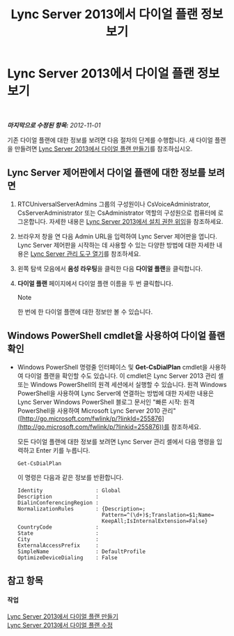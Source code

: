 ﻿---
title: Lync Server 2013에서 다이얼 플랜 정보 보기
TOCTitle: Lync Server 2013에서 다이얼 플랜 정보 보기
ms:assetid: 25ed0112-a8a7-418a-8c2c-580081be692a
ms:mtpsurl: https://technet.microsoft.com/ko-kr/library/JJ687997(v=OCS.15)
ms:contentKeyID: 49885687
ms.date: 08/10/2015
mtps_version: v=OCS.15
ms.translationtype: HT
---

# Lync Server 2013에서 다이얼 플랜 정보 보기

 

_**마지막으로 수정된 항목:** 2012-11-01_

기존 다이얼 플랜에 대한 정보를 보려면 다음 절차의 단계를 수행합니다. 새 다이얼 플랜을 만들려면 [Lync Server 2013에서 다이얼 플랜 만들기](lync-server-2013-create-a-dial-plan.md)를 참조하십시오.

## Lync Server 제어판에서 다이얼 플랜에 대한 정보를 보려면

1.  RTCUniversalServerAdmins 그룹의 구성원이나 CsVoiceAdministrator, CsServerAdministrator 또는 CsAdministrator 역할의 구성원으로 컴퓨터에 로그온합니다. 자세한 내용은 [Lync Server 2013에서 설치 권한 위임](lync-server-2013-delegate-setup-permissions.md)을 참조하세요.

2.  브라우저 창을 연 다음 Admin URL을 입력하여 Lync Server 제어판을 엽니다. Lync Server 제어판을 시작하는 데 사용할 수 있는 다양한 방법에 대한 자세한 내용은 [Lync Server 관리 도구 열기](lync-server-2013-open-lync-server-administrative-tools.md)를 참조하세요.

3.  왼쪽 탐색 모음에서 **음성 라우팅**을 클릭한 다음 **다이얼 플랜**을 클릭합니다.

4.  **다이얼 플랜** 페이지에서 다이얼 플랜 이름을 두 번 클릭합니다.
    

    > [!NOTE]
    > 한 번에 한 다이얼 플랜에 대한 정보만 볼 수 있습니다.



## Windows PowerShell cmdlet을 사용하여 다이얼 플랜 확인

  - Windows PowerShell 명령줄 인터페이스 및 **Get-CsDialPlan** cmdlet을 사용하여 다이얼 플랜을 확인할 수도 있습니다. 이 cmdlet은 Lync Server 2013 관리 셸 또는 Windows PowerShell의 원격 세션에서 실행할 수 있습니다. 원격 Windows PowerShell을 사용하여 Lync Server에 연결하는 방법에 대한 자세한 내용은 Lync Server Windows PowerShell 블로그 문서인 "빠른 시작: 원격 PowerShell을 사용하여 Microsoft Lync Server 2010 관리"([http://go.microsoft.com/fwlink/p/?linkId=255876](http://go.microsoft.com/fwlink/p/?linkid=255876))를 참조하세요.
    
    모든 다이얼 플랜에 대한 정보를 보려면 Lync Server 관리 셸에서 다음 명령을 입력하고 Enter 키를 누릅니다.
    
        Get-CsDialPlan
    
    이 명령은 다음과 같은 정보를 반환합니다.
    
        Identity                 : Global
        Description              :
        DialinConferencingRegion :
        NormalizationRules       : {Description=;
                                   Pattern=^(\d+)$;Translation=$1;Name=
                                   KeepAll;IsInternalExtension=False}
        CountryCode              :
        State                    :
        City                     :
        ExternalAccessPrefix     :
        SimpleName               : DefaultProfile
        OptimizeDeviceDialing    : False

## 참고 항목

#### 작업

[Lync Server 2013에서 다이얼 플랜 만들기](lync-server-2013-create-a-dial-plan.md)  
[Lync Server 2013에서 다이얼 플랜 수정](lync-server-2013-modify-a-dial-plan.md)


